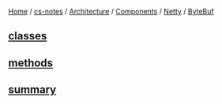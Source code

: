 [Home](https://mengxianbin.github.io) /
[cs-notes](https://mengxianbin.github.io/cs-notes/site) /
[Architecture](https://mengxianbin.github.io/cs-notes/site/Architecture) /
[Components](https://mengxianbin.github.io/cs-notes/site/Architecture/Components) /
[Netty](https://mengxianbin.github.io/cs-notes/site/Architecture/Components/Netty) /
[ByteBuf](https://mengxianbin.github.io/cs-notes/site/Architecture/Components/Netty/ByteBuf)

## [classes](https://mengxianbin.github.io/cs-notes/site/Architecture/Components/Netty/ByteBuf/classes/)

## [methods](https://mengxianbin.github.io/cs-notes/site/Architecture/Components/Netty/ByteBuf/methods/)

## [summary](https://mengxianbin.github.io/cs-notes/site/Architecture/Components/Netty/ByteBuf/summary/)

